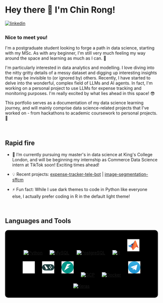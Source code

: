 # Hey there 👋 I'm Chin Rong!  
  

<a href="https://linkedin.com/in/ongchinrong12" target="_blank">
<img src=https://img.shields.io/badge/linkedin-%231E77B5.svg?&style=for-the-badge&logo=linkedin&logoColor=white alt=linkedin style="margin-bottom: 5px;" />
</a>

  



### Nice to meet you!  
I'm a postgraduate student looking to forge a path in data science, starting with my MSc. As with any beginner, I'm still very much feeling my way around the space and learning as much as I can. 📖

I'm particularly interested in data analytics and modelling. I love diving into the nitty gritty details of a messy dataset and digging up interesting insights that may be invisible to (or ignored by) others. Recently, I have started to delve into the wonderful, complex field of LLMs and AI agents. In fact, I'm working on a personal project to use LLMs for expense tracking and monitoring purposes. I'm really excited by what lies ahead in this space! 😎 

This portfolio serves as a documentation of my data science learning journey, and will mainly comprise data science-related projects that I've worked on - from hackathons to academic coursework to personal projects. 💯 

  

<br/>  


## Rapid fire  
- 🔭 I’m currently pursuing my master's in data science at King's College London, and will be beginning my internship as Commerce Data Science intern at TikTok soon! Exciting times ahead!
  

- 💡 Recent projects: [expense-tracker-tele-bot](https://github.com/crong12/expense-tracker-tele-bot) | [image-segmentation-sffcm](https://github.com/crong12/image-segmentation-sffcm) 
  

- ⚡ Fun fact: While I use dark themes to code in Python like everyone else, I actually prefer coding in R in the default light theme!   
  

<br/>  


## Languages and Tools  
<div align="center" style="background-color: #000; padding: 20px; border-radius: 10px;"> 
  <a href="https://www.python.org/" target="_blank"><img style="margin: 10px" src="https://profilinator.rishav.dev/skills-assets/python-original.svg" alt="Python" height="40" /></a> 
  <a href="https://www.mysql.com/" target="_blank"><img style="margin: 10px" src="https://profilinator.rishav.dev/skills-assets/mysql-original-wordmark.svg" alt="MySQL" height="40" /></a>   
  <a href="https://www.postgresql.org/" target="_blank"><img style="margin: 10px" src="https://profilinator.rishav.dev/skills-assets/postgresql-original-wordmark.svg" alt="PostgreSQL" height="40" /></a>
  <a href="https://www.r-project.org/" target="_blank"><img style="margin: 10px" src="https://profilinator.rishav.dev/skills-assets/r.svg" alt="R" height="40" /></a>  
  <a href="https://uk.mathworks.com/products/matlab.html" target="_blank"><img style="margin: 10px" src="icons/matlab-svgrepo-com.svg" alt="MATLAB" height="40" /></a>  
  <a href="https://platform.openai.com/" target="_blank"><img style="margin: 10px" src="icons/openai.svg" alt="OpenAI" height="40" /></a>
  <a href="https://www.langchain.com/langgraph" target="_blank"><img style="margin: 10px" src="icons/langgraph.svg" alt="LangGraph" height="40" /></a>
  <a href="https://fastapi.tiangolo.com/" target="_blank"><img style="margin: 10px" src="icons/fastapi.svg" alt="FastAPI" height="40" /></a>
  <a href="https://cloud.google.com/" target="_blank"><img style="margin: 10px" src="https://profilinator.rishav.dev/skills-assets/google_cloud-icon.svg" alt="GCP" height="40" /></a>  
  <a href="https://www.docker.com/" target="_blank"><img style="margin: 10px" src="https://profilinator.rishav.dev/skills-assets/docker-original-wordmark.svg" alt="Docker" height="40" /></a>
  <a href="https://core.telegram.org/bots/api" target="_blank"><img style="margin: 10px" src="icons/Telegram_logo.svg" alt="Telegram" height="40" /></a>
  <a href="https://keras.io/" target="_blank"><img style="margin: 10px" src="https://profilinator.rishav.dev/skills-assets/keras.png" alt="Keras" height="40" /></a>  
</div>  

<br/>  
